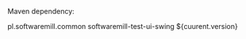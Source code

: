 Maven dependency:

<dependency>
    <groupId>pl.softwaremill.common</groupId>
    <artifactId>softwaremill-test-ui-swing</artifactId>
    <version>${cuurent.version}</version>
</dependency>
